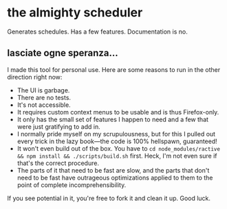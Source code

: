 # the almighty scheduler

Generates schedules. Has a few features. Documentation is no.

## lasciate ogne speranza&hellip;

I made this tool for personal use. Here are some reasons to run in the other direction right now:

* The UI is garbage.
* There are no tests.
* It's not accessible.
* It requires custom context menus to be usable and is thus Firefox-only.
* It only has the small set of features I happen to need and a few that were just gratifying to add in.
* I normally pride myself on my scrupulousness, but for this I pulled out every trick in the lazy book&mdash;the code is 100% hellspawn, guaranteed!
* It won't even build out of the box. You have to `cd node_modules/ractive && npm install && ./scripts/build.sh` first. Heck, I'm not even sure if that's the correct procedure.
* The parts of it that need to be fast are slow, and the parts that don't need to be fast have outrageous optimizations applied to them to the point of complete incomprehensibility.

If you see potential in it, you're free to fork it and clean it up. Good luck.
